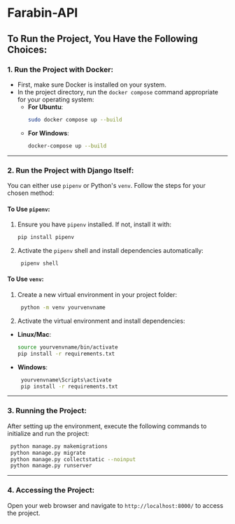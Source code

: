 # Farabin-API

## To Run the Project, You Have the Following Choices:

### 1. Run the Project with Docker:
- First, make sure Docker is installed on your system.
- In the project directory, run the `docker compose` command appropriate for your operating system:
  - **For Ubuntu**:
    ```bash
    sudo docker compose up --build
    ```
  - **For Windows**:
    ```bash
    docker-compose up --build
    ```

---

### 2. Run the Project with Django Itself:
You can either use `pipenv` or Python's `venv`. Follow the steps for your chosen method:

#### **To Use `pipenv`:**
1. Ensure you have `pipenv` installed. If not, install it with:
   ```bash
   pip install pipenv
   ```
2. Activate the `pipenv` shell and install dependencies automatically:
   ```bash
    pipenv shell
   ```

#### **To Use `venv`:**
1. Create a new virtual environment in your project folder:
   ```bash
    python -m venv yourvenvname
   ```
2. Activate the virtual environment and install dependencies:
- **Linux/Mac**:
  ```bash
  source yourvenvname/bin/activate
  pip install -r requirements.txt
  ```
- **Windows**:
   ```bash
    yourvenvname\Scripts\activate
    pip install -r requirements.txt   
    ```

---
### 3. Running the Project:
After setting up the environment, execute the following commands to initialize and run the project:
   ```bash
    python manage.py makemigrations
    python manage.py migrate
    python manage.py collectstatic --noinput
    python manage.py runserver
   ```


--- 
### 4. Accessing the Project:
Open your web browser and navigate to `http://localhost:8000/` to access the project.